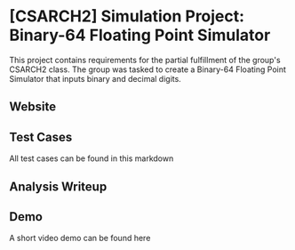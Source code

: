 # [CSARCH2] Simulation Project: Binary-64 Floating Point Simulator

This project contains requirements for the partial fulfillment of the group's CSARCH2 class. The group was tasked to create a Binary-64 Floating Point Simulator that inputs binary and decimal digits.

## Website


## Test Cases
All test cases can be found in this markdown

## Analysis Writeup

## Demo
A short video demo can be found here

